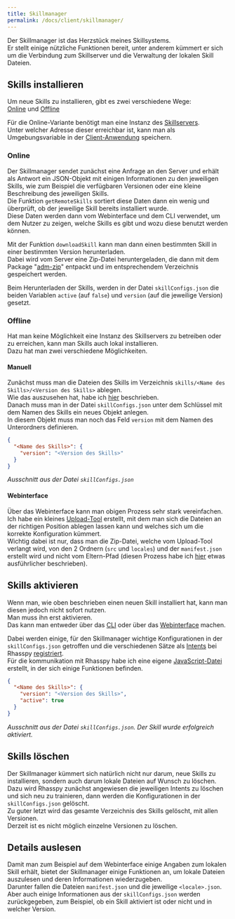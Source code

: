 ```yaml
---
title: Skillmanager
permalink: /docs/client/skillmanager/
---
```


Der Skillmanager ist das Herzstück meines Skillsystems.   
Er stellt einige nützliche Funktionen bereit, unter anderem kümmert er sich um die Verbindung zum Skillserver und die Verwaltung der lokalen Skill Dateien.  

## Skills installieren

Um neue Skills zu installieren, gibt es zwei verschiedene Wege:  
[Online](#online) und [Offline](#offline)  

Für die Online-Variante benötigt man eine Instanz des [Skillservers](./../server/skillserver.md).  
Unter welcher Adresse dieser erreichbar ist, kann man als Umgebungsvariable in der [Client-Anwendung](./../installation.md#client) speichern.  

### Online

Der Skillmanager sendet zunächst eine Anfrage an den Server und erhält als Antwort ein JSON-Objekt mit einigen Informationen zu den jeweiligen Skills, wie zum Beispiel die verfügbaren Versionen oder eine kleine Beschreibung des jeweiligen Skills.  
Die Funktion ``getRemoteSkills`` sortiert diese Daten dann ein wenig und überprüft, ob der jeweilige Skill bereits installiert wurde.  
Diese Daten werden dann vom Webinterface und dem CLI verwendet, um dem Nutzer zu zeigen, welche Skills es gibt und wozu diese benutzt werden können.  
  
Mit der Funktion ``downloadSkill`` kann man dann einen bestimmten Skill in einer bestimmten Version herunterladen.  
Dabei wird vom Server eine Zip-Datei heruntergeladen, die dann mit dem Package "[adm-zip](https://www.npmjs.com/package/adm-zip)" entpackt und im entsprechendem Verzeichnis gespeichert werden.  
  
Beim Herunterladen der Skills, werden in der Datei ``skillConfigs.json`` die beiden Variablen ``active`` (auf ``false``) und ``version`` (auf die jeweilige Version) gesetzt.

### Offline

Hat man keine Möglichkeit eine Instanz des Skillservers zu betreiben oder zu erreichen, kann man Skills auch lokal installieren.  
Dazu hat man zwei verschiedene Möglichkeiten.  

#### Manuell

Zunächst muss man die Dateien des Skills im Verzeichnis ``skills/<Name des Skills>/<Version des Skills>`` ablegen.  
Wie das auszusehen hat, habe ich [hier](./../skill/instruction.md#ordner-anlegen) beschrieben.  
Danach muss man in der Datei ``skillConfigs.json`` unter dem Schlüssel mit dem Namen des Skills ein neues Objekt anlegen.  
In diesem Objekt muss man noch das Feld ``version`` mit dem Namen des Unterordners definieren.  
````json
{
  "<Name des Skills>": {
    "version": "<Version des Skills>"
  }
}
````
*Ausschnitt aus der Datei ``skillConfigs.json``*  
  
#### Webinterface
Über das Webinterface kann man obigen Prozess sehr stark vereinfachen.  
Ich habe ein kleines [Upload-Tool](./webinterface.md#upload) erstellt, mit dem man sich die Dateien an der richtigen Position ablegen lassen kann und welches sich um die korrekte Konfiguration kümmert.  
Wichtig dabei ist nur, dass man die Zip-Datei, welche vom Upload-Tool verlangt wird, von den 2 Ordnern (``src`` und ``locales``) und der ``manifest.json`` erstellt wird und nicht vom Eltern-Pfad (diesen Prozess habe ich [hier](./../skill/instruction.md#zip-erstellen) etwas ausführlicher beschrieben).  

## Skills aktivieren

Wenn man, wie oben beschrieben einen neuen Skill installiert hat, kann man diesen jedoch nicht sofort nutzen.  
Man muss ihn erst aktivieren.  
Das kann man entweder über das [CLI](./cli.md#befehle) oder über das [Webinterface](./webinterface.md#details) machen.  

Dabei werden einige, für den Skillmanager wichtige Konfigurationen in der ``skillConfigs.json`` getroffen und die verschiedenen Sätze als [Intents](./rhasspy.md#neue-intents-hinzufgen) bei Rhasspy [registriert](./rhasspy.md#rhasspy-trainieren).  
Für die kommunikation mit Rhasspy habe ich eine eigene [JavaScript-Datei](https://github.com/fwehn/pp-voiceassistant/blob/main/src/client/rhasspy.js) erstellt, in der sich einige Funktionen befinden.  

````json
{
  "<Name des Skills>": {
    "version": "<Version des Skills>",
    "active": true
  }
}
````
*Ausschnitt aus der Datei ``skillConfigs.json``. Der Skill wurde erfolgreich aktiviert.*

## Skills löschen

Der Skillmanager kümmert sich natürlich nicht nur darum, neue Skills zu installieren, sondern auch darum lokale Dateien auf Wunsch zu löschen.  
Dazu wird Rhasspy zunächst angewiesen die jeweiligen Intents zu löschen und sich neu zu trainieren, dann werden die Konfigurationen in der ``skillConfigs.json`` gelöscht.  
Zu guter letzt wird das gesamte Verzeichnis des Skills gelöscht, mit allen Versionen.  
Derzeit ist es nicht möglich einzelne Versionen zu löschen.  


## Details auslesen

Damit man zum Beispiel auf dem Webinterface einige Angaben zum lokalen Skill erhält, bietet der Skillmanager einige Funktionen an, um lokale Dateien auszulesen und deren Informationen wiederzugeben.  
Darunter fallen die Dateien ``manifest.json`` und die jeweilige ``<locale>.json``.  
Aber auch einige Informationen aus der ``skillConfigs.json`` werden zurückgegeben, zum Beispiel, ob ein Skill aktiviert ist oder nicht und in welcher Version.  